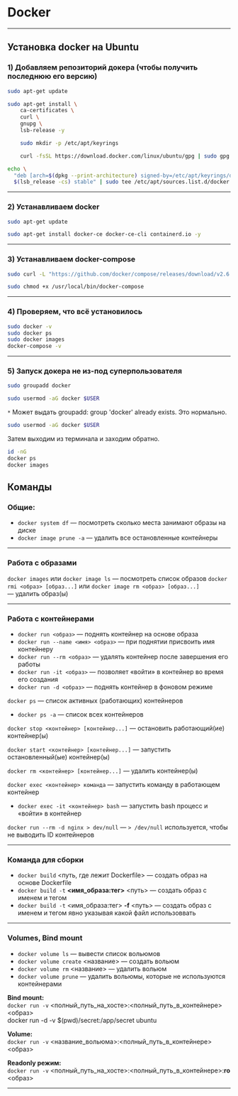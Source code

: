 # Docker
---------------------------------------------------
## Установка docker на Ubuntu
### 1) Добавляем репозиторий докера (чтобы получить последнюю его версию)
```bash
sudo apt-get update
```

```bash
sudo apt-get install \
    ca-certificates \
    curl \
    gnupg \
    lsb-release -y
```

```bash
    sudo mkdir -p /etc/apt/keyrings
```

```bash
    curl -fsSL https://download.docker.com/linux/ubuntu/gpg | sudo gpg --dearmor -o /etc/apt/keyrings/docker.gpg
```

```bash
echo \
  "deb [arch=$(dpkg --print-architecture) signed-by=/etc/apt/keyrings/docker.gpg] https://download.docker.com/linux/ubuntu \
  $(lsb_release -cs) stable" | sudo tee /etc/apt/sources.list.d/docker.list > /dev/null
```
<hr>

### 2) Устанавливаем docker

```bash
sudo apt-get update
```

```bash
sudo apt-get install docker-ce docker-ce-cli containerd.io -y
```
<hr>

### 3) Устанавливаем docker-compose

```bash
sudo curl -L "https://github.com/docker/compose/releases/download/v2.6.0/docker-compose-$(uname -s)-$(uname -m)" -o /usr/local/bin/docker-compose
```

```bash
sudo chmod +x /usr/local/bin/docker-compose
```
<hr>

### 4) Проверяем, что всё установилось
```bash
sudo docker -v
sudo docker ps
sudo docker images
docker-compose -v
```
<hr>

### 5) Запуск докера не из-под суперпользователя
```bash
sudo groupadd docker
```

```bash
sudo usermod -aG docker $USER
```
`*` Может выдать groupadd: group 'docker' already exists. Это нормально.

```bash
sudo usermod -aG docker $USER
```
Затем выходим из терминала и заходим обратно.

```bash
id -nG
docker ps
docker images
```

## Команды

### Общие:
- `docker system df` — посмотреть сколько места занимают образы на диске
- `docker image prune -a` — удалить все остановленные контейнеры
<hr>

### Работа с образами
`docker images` или `docker image ls` — посмотреть список образов
`docker rmi <образ> [образ...]` или `docker image rm <образ> [образ...]` — удалить образ(ы)
<hr>

### Работа с контейнерами
- `docker run <образ>` — поднять контейнер на основе образа
- `docker run --name <имя> <образ>` — при поднятии присвоить имя контейнеру
- `docker run --rm <образ>` — удалять контейнер после завершения его работы
- `docker run -it <образ>` — позволяет «войти» в контейнер во время его создания
- `docker run -d <образ>` — поднять контейнер в фоновом режиме

`docker ps` — список активных (работающих) контейнеров
- `docker ps -a` — список всех контейнеров

`docker stop <контейнер> [контейнер...]` — остановить работающий(ие) контейнер(ы)

`docker start <контейнер> [контейнер...]` — запустить остановленный(ые) контейнер(ы)

`docker rm <контейнер> [контейнер...]` — удалить контейнер(ы)

`docker exec <контейнер> команда` — запустить команду в работающем контейнер
- `docker exec -it <контейнер> bash` — запустить bash процесс и «войти» в контейнер

`docker run --rm -d nginx > dev/null` — `> /dev/null` используется, чтобы не выводить ID контейнеров
<hr>

### Команда для сборки
- `docker build` <путь, где лежит Dockerfile> — создать образ на основе Dockerfile
- `docker build -t` **<имя_образа:тег>** <путь> — создать образ с именем и тегом
- `docker build -t` <имя_образа:тег> **-f** <путь> — создать образ с именем и тегом явно указывая какой файл использоввать
<hr>

### Volumes, Bind mount
- `docker volume ls` — вывести список вольюмов
- `docker volume create` <название> — создать вольюм
- `docker volume rm` <название> — удалить вольюм
- `docker volume prune` — удалить вольюмы, которые не используются контейнерами

**Bind mount:**\
`docker run -v` <полный_путь_на_хосте>:<полный_путь_в_контейнере> <образ>\
docker run -d -v $(pwd)/secret:/app/secret ubuntu

**Volume:**\
`docker run -v` <название_вольюма>:<полный_путь_в_контейнере> <образ>

**Readonly режим:**\
`docker run -v` <полный_путь_на_хосте>:<полный_путь_в_контейнере>:**ro** <образ>
<hr>

